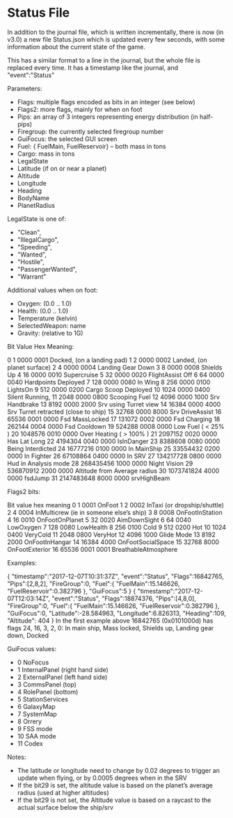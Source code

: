 # Status File

In addition to the journal file, which is written incrementally, there is now (in v3.0) a new file
Status.json which is updated every few seconds, with some information about the current state of
the game.

This has a similar format to a line in the journal, but the whole file is replaced every time. It has a
timestamp like the journal, and "event":"Status"

Parameters:

* Flags: multiple flags encoded as bits in an integer (see below)
* Flags2: more flags, mainly for when on foot
* Pips: an array of 3 integers representing energy distribution (in half-pips)
* Firegroup: the currently selected firegroup number
* GuiFocus: the selected GUI screen
* Fuel: { FuelMain, FuelReservoir} – both mass in tons
* Cargo: mass in tons
* LegalState
* Latitude (if on or near a planet)
* Altitude
* Longitude
* Heading
* BodyName
* PlanetRadius

LegalState is one of:

* "Clean",
* "IllegalCargo",
* "Speeding",
* "Wanted",
* "Hostile",
* "PassengerWanted",
*  "Warrant"

Additional values when on foot:

* Oxygen: (0.0 .. 1.0)
* Health: (0.0 .. 1.0)
* Temperature (kelvin)
* SelectedWeapon: name
* Gravity: (relative to 1G) 

Bit Value Hex Meaning:

0 1 0000 0001 Docked, (on a landing pad)
1 2 0000 0002 Landed, (on planet surface)
2 4 0000 0004 Landing Gear Down
3 8 0000 0008 Shields Up
4 16 0000 0010 Supercruise
5 32 0000 0020 FlightAssist Off
6 64 0000 0040 Hardpoints Deployed
7 128 0000 0080 In Wing 
8 256 0000 0100 LightsOn
9 512 0000 0200 Cargo Scoop Deployed
10 1024 0000 0400 Silent Running,
11 2048 0000 0800 Scooping Fuel
12 4096 0000 1000 Srv Handbrake
13 8192 0000 2000 Srv using Turret view
14 16384 0000 4000 Srv Turret retracted (close to ship)
15 32768 0000 8000 Srv DriveAssist
16 65536 0001 0000 Fsd MassLocked
17 131072 0002 0000 Fsd Charging
18 262144 0004 0000 Fsd Cooldown
19 524288 0008 0000 Low Fuel ( < 25% )
20 1048576 0010 0000 Over Heating ( > 100% )
21 2097152 0020 0000 Has Lat Long
22 4194304 0040 0000 IsInDanger
23 8388608 0080 0000 Being Interdicted
24 16777216 0100 0000 In MainShip
25 33554432 0200 0000 In Fighter
26 67108864 0400 0000 In SRV
27 134217728 0800 0000 Hud in Analysis mode
28 268435456 1000 0000 Night Vision
29 536870912 2000 0000 Altitude from Average radius
30 1073741824 4000 0000 fsdJump
31 2147483648 8000 0000 srvHighBeam

Flags2 bits:

Bit value hex meaning
0 1 0001 OnFoot
1 2 0002 InTaxi (or dropship/shuttle)
2 4 0004 InMulticrew (ie in someone else’s ship)
3 8 0008 OnFootInStation
4 16 0010 OnFootOnPlanet
5 32 0020 AimDownSight
6 64 0040 LowOxygen
7 128 0080 LowHealth
8 256 0100 Cold
9 512 0200 Hot
10 1024 0400 VeryCold
11 2048 0800 VeryHot
12 4096 1000 Glide Mode
13 8192 2000 OnFootInHangar
14 16384 4000 OnFootSocialSpace
15 32768 8000 OnFootExterior
16 65536 0001 0001 BreathableAtmosphere

Examples:

{ "timestamp":"2017-12-07T10:31:37Z", "event":"Status", "Flags":16842765, "Pips":[2,8,2], "FireGroup":0,
"Fuel":{ "FuelMain":15.146626, "FuelReservoir":0.382796 }, "GuiFocus":5 }
{ "timestamp":"2017-12-07T12:03:14Z", "event":"Status", "Flags":18874376, "Pips":[4,8,0], "FireGroup":0,
"Fuel":{ "FuelMain":15.146626, "FuelReservoir":0.382796 }, "GuiFocus":0, "Latitude":-28.584963,
"Longitude":6.826313, "Heading":109, "Altitude": 404 }
In the first example above 16842765 (0x0101000d) has flags 24, 16, 3, 2, 0: In main ship, Mass
locked, Shields up, Landing gear down, Docked 

GuiFocus values:

* 0 NoFocus
* 1 InternalPanel (right hand side)
* 2 ExternalPanel (left hand side)
* 3 CommsPanel (top)
* 4 RolePanel (bottom)
* 5 StationServices
* 6 GalaxyMap
* 7 SystemMap
* 8 Orrery
* 9 FSS mode
* 10 SAA mode
* 11 Codex

Notes:

* The latitude or longitude need to change by 0.02 degrees to trigger an update when flying, or by 0.0005 degrees when in the SRV
* If the bit29 is set, the altitude value is based on the planet’s average radius (used at higher altitudes)
* If the bit29 is not set, the Altitude value is based on a raycast to the actual surface below the ship/srv 

